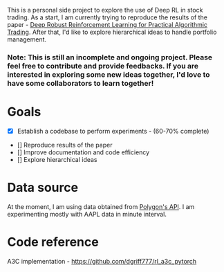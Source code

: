 This is a personal side project to explore the use of Deep RL in stock trading. As a start, I am currently trying to reproduce the results of the paper - [Deep Robust Reinforcement Learning for Practical Algorithmic Trading](https://ieeexplore.ieee.org/document/8786132). After that, I'd like to explore hierarchical ideas to handle portfolio management.

### Note: This is still an incomplete and ongoing project. Please feel free to contribute and provide feedbacks. If you are interested in exploring some new ideas together, I'd love to have some collaborators to learn together!

# Goals
- [x] Establish a codebase to perform experiments - (60-70% complete)
- [] Reproduce results of the paper
- [] Improve documentation and code efficiency
- [] Explore hierarchical ideas  

# Data source
At the moment, I am using data obtained from [Polygon's API](https://polygon.io/). I am experimenting mostly with AAPL data in minute interval.

# Code reference
A3C implementation - https://github.com/dgriff777/rl_a3c_pytorch

